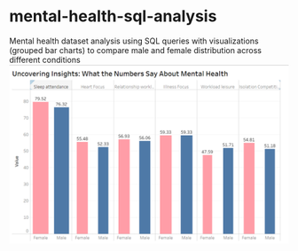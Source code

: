 # mental-health-sql-analysis
Mental health dataset analysis using SQL queries with visualizations (grouped bar charts) to compare male and female distribution across different conditions
![image_ult](https://github.com/Ismaeel-Abdulla/mental-health-sql-analysis/blob/dbfc25a6aa7a3fb9e3a7c4cea457c96bbc1b13d4/Charts/Insights.png)

